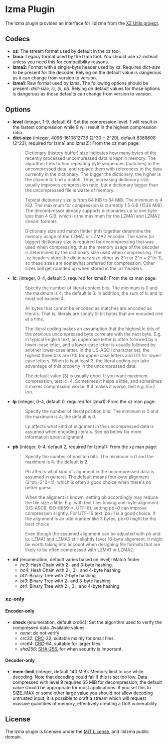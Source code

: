 # lzma Plugin #

The lzma plugin provides an interface for liblzma from the [XZ Utils
project](http://tukaani.org/xz/).

## Codecs ##

 * **xz**: The stream format used by default in the xz tool.
 * **lzma**: Legacy format used by the lzma tool.  You should use xz
   instead unless you need this for compatibility reasons.
 * **lzma2**: Format with a single-byte header used by xz.  Requires
   *dict-size* to be present for the decoder.  Relying on the default
   value is dangerous as it can change from version to version.
 * **lzma1**: Raw format used by lzma.  The following options should
   be present: *dict-size*, *lc*, *lp*, *pb*.  Relying on default
   values for those options is dangerous as those defaults can change
   from version to version.

## Options ##

 * **level** (integer, 1-9, default 6): Set the compression level.  1
   will result in the fastest compression while 9 will result in the
   highest compression ratio.
 * **dict-size** (integer, 4096-1610612736 (2^30 + 2^29), default
     8388608 (2^23), required for lzma1 and lzma2): From the xz man
     page:
   > Dictionary (history buffer) size indicates how many bytes of the
   > recently processed uncompressed data is kept in memory.  The
   > algorithm tries to find repeating byte sequences (matches) in the
   > uncompressed data, and replace them with references to the data
   > currently in the dictionary.  The bigger the dictionary, the
   > higher is the chance to find a match.  Thus, increasing
   > dictionary size usually improves compression ratio, but a
   > dictionary bigger than the uncompressed file is waste of
   > memory.
   >
   > Typical dictionary size is from 64 KiB to 64 MiB.  The minimum is
   > 4 KiB.  The maximum for compression is currently 1.5 GiB (1536
   > MiB).  The decompressor already supports dictionaries up to one
   > byte less than 4 GiB, which is the maximum for the LZMA1 and
   > LZMA2 stream formats.
   >
   > Dictionary size and match finder (mf) together determine the
   > memory usage of the LZMA1 or LZMA2 encoder.  The same (or bigger)
   > dictionary size is required for decompressing that was used when
   > compressing, thus the memory usage of the decoder is determined
   > by the dictionary size used when compressing.  The .xz headers
   > store the dictionary size either as 2^n or 2^n + 2^(n-1), so
   > these sizes are somewhat preferred for compression.  Other sizes
   > will get rounded up when stored in the .xz headers.
 * **lc**: (integer, 0-4, default 3, required for lzma1): From the xz
     man page:
   > Specify the number of literal context bits.  The minimum is 0 and
   > the maximum is 4; the default is 3.  In addition, the sum of lc
   > and lp must not exceed 4.
   >
   > All bytes that cannot be encoded as matches are encoded as
   > literals.  That is, literals are simply 8-bit bytes that are
   > encoded one at a time.
   >
   > The literal coding makes an assumption that the highest lc bits
   > of the previous uncompressed byte correlate with the next byte.
   > E.g. in typical English text, an uppercase letter is often
   > followed by a lower-case letter, and a lower-case letter is
   > usually followed by another lower-case letter.  In the US-ASCII
   > character set, the highest three bits are 010 for upper-case
   > letters and 011 for lower-case letters.  When lc is at least 3,
   > the literal coding can take advantage of this property in the
   > uncompressed data.
   >
   > The default value (3) is usually good.  If you want maximum
   > compression, test lc=4.  Sometimes it helps a little, and
   > sometimes it makes compression worse.  If it makes it worse, test
   > e.g. lc=2 too.
 * **lp** (integer, 0-4, default 0, required for lzma1): From the xz
     man page:
   > Specify the number of literal position bits.  The minimum is 0
   > and the maximum is 4; the default is 0.
   >
   > Lp affects what kind of alignment in the uncompressed data is
   > assumed when encoding literals.  See pb below for more
   > information about alignment.
 * **pb** (integer, 0-4, default 2, required for lzma1): From the xz
     man page:
   > Specify the number of position bits.  The minimum is 0 and the
   > maximum is 4; the default is 2.
   >
   > Pb affects what kind of alignment in the uncompressed data is
   > assumed in general.  The default means four-byte alignment
   > (2^pb=2^2=4), which is often a good choice when there's no better
   > guess.
   >
   > When the aligment is known, setting pb accordingly may reduce the
   > file size a little.  E.g. with text files having one-byte
   > alignment (US-ASCII, ISO-8859-*, UTF-8), setting pb=0 can improve
   > compression slightly.  For UTF-16 text, pb=1 is a good choice.
   > If the alignment is an odd number like 3 bytes, pb=0 might be the
   > best choice.
   >
   > Even though the assumed alignment can be adjusted with pb and lp,
   > LZMA1 and LZMA2 still slightly favor 16-byte alignment.  It might
   > be worth taking into account when designing file formats that are
   > likely to be often compressed with LZMA1 or LZMA2.
 * **mf** (enumeration, default varies based on level): Match finder
   * *hc3*: Hash Chain with 2- and 3-byte hashing.
   * *hc4*: Hash Chain with 2-, 3-, and 4-byte hashing
   * *bt2*: Binary Tree with 2-byte hashing
   * *bt3*: Binary Tree with 2- and 3-byte hashing
   * *bt4*: Binary Tree with 2-, 3-, and 4-byte hashing

### xz-only ###

#### Encoder-only ####

 * **check** (enumeration, default crc64): Set the algorithm
     used to verify the compressed data.  Available values:
   * *none*: do not verify
   * *crc32*: [CRC](https://en.wikipedia.org/wiki/Cyclic_redundancy_check)-32, suitable mainly for small files.
   * *crc64*: [CRC](https://en.wikipedia.org/wiki/Cyclic_redundancy_check)-64, suitable for larger files.
   * *sha256*: [SHA-256](https://en.wikipedia.org/wiki/SHA-2), for
      when security is important.

#### Decoder-only ####

 * **mem-limit** (integer, default 140 MiB): Memory limit to use while
   decoding.  Note that decoding could fail if this is set too low.
   Data compressed with level 9 requires 65 MiB for decompression, the
   default value should be appropriate for most applications.  If you
   set this to SIZE_MAX or some other large value you should not allow
   decoding untrusted input; it is possible to craft a stream which
   will request massive quantities of memory, effectively creating a
   DoS vulnerability.

## License ##

The lzma plugin is licensed under the [MIT
License](http://opensource.org/licenses/MIT), and liblzma public
domain.
